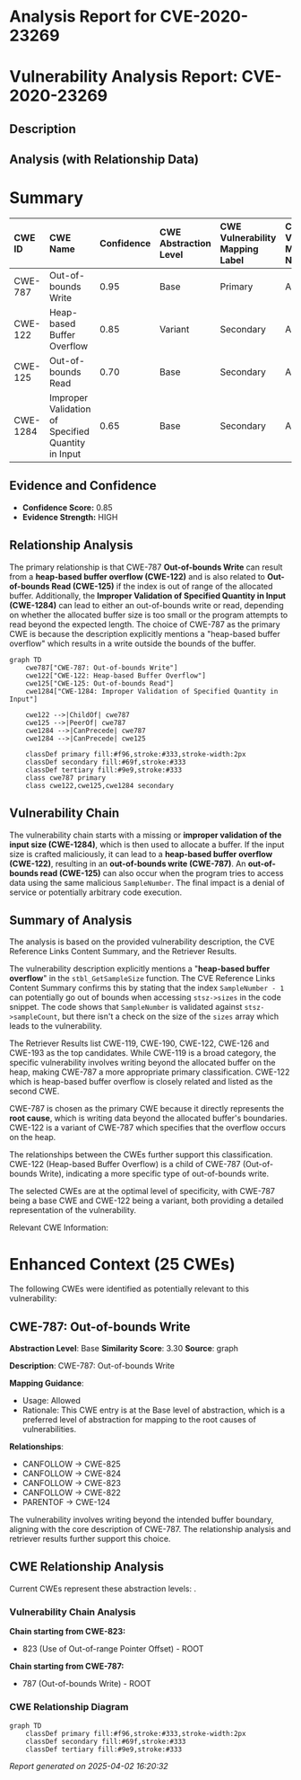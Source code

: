 # Analysis Report for CVE-2020-23269

# Vulnerability Analysis Report: CVE-2020-23269

## Description



## Analysis (with Relationship Data)

# Summary
| CWE ID  | CWE Name                                                                 | Confidence | CWE Abstraction Level | CWE Vulnerability Mapping Label | CWE-Vulnerability Mapping Notes |
| :-------- | :----------------------------------------------------------------------- | :---------- | :---------------------- | :------------------------------ | :------------------------------ |
| CWE-787   | Out-of-bounds Write                                                     | 0.95        | Base                    | Primary                         | Allowed                       |
| CWE-122   | Heap-based Buffer Overflow                                               | 0.85        | Variant                 | Secondary                       | Allowed                       |
| CWE-125   | Out-of-bounds Read                                                      | 0.70        | Base                    | Secondary                       | Allowed                       |
| CWE-1284  | Improper Validation of Specified Quantity in Input                       | 0.65        | Base                    | Secondary                       | Allowed                       |

## Evidence and Confidence

*   **Confidence Score:** 0.85
*   **Evidence Strength:** HIGH

## Relationship Analysis
The primary relationship is that CWE-787 **Out-of-bounds Write** can result from a **heap-based buffer overflow (CWE-122)** and is also related to **Out-of-bounds Read (CWE-125)** if the index is out of range of the allocated buffer. Additionally, the **Improper Validation of Specified Quantity in Input (CWE-1284)** can lead to either an out-of-bounds write or read, depending on whether the allocated buffer size is too small or the program attempts to read beyond the expected length.
The choice of CWE-787 as the primary CWE is because the description explicitly mentions a "heap-based buffer overflow" which results in a write outside the bounds of the buffer.

```mermaid
graph TD
    cwe787["CWE-787: Out-of-bounds Write"]
    cwe122["CWE-122: Heap-based Buffer Overflow"]
    cwe125["CWE-125: Out-of-bounds Read"]
    cwe1284["CWE-1284: Improper Validation of Specified Quantity in Input"]

    cwe122 -->|ChildOf| cwe787
    cwe125 -->|PeerOf| cwe787
    cwe1284 -->|CanPrecede| cwe787
    cwe1284 -->|CanPrecede| cwe125
    
    classDef primary fill:#f96,stroke:#333,stroke-width:2px
    classDef secondary fill:#69f,stroke:#333
    classDef tertiary fill:#9e9,stroke:#333
    class cwe787 primary
    class cwe122,cwe125,cwe1284 secondary
```

## Vulnerability Chain
The vulnerability chain starts with a missing or **improper validation of the input size (CWE-1284)**, which is then used to allocate a buffer. If the input size is crafted maliciously, it can lead to a **heap-based buffer overflow (CWE-122)**, resulting in an **out-of-bounds write (CWE-787)**. An **out-of-bounds read (CWE-125)** can also occur when the program tries to access data using the same malicious `SampleNumber`. The final impact is a denial of service or potentially arbitrary code execution.

## Summary of Analysis
The analysis is based on the provided vulnerability description, the CVE Reference Links Content Summary, and the Retriever Results.

The vulnerability description explicitly mentions a "**heap-based buffer overflow**" in the `stbl_GetSampleSize` function. The CVE Reference Links Content Summary confirms this by stating that the index `SampleNumber - 1` can potentially go out of bounds when accessing `stsz->sizes` in the code snippet.
The code shows that `SampleNumber` is validated against `stsz->sampleCount`, but there isn't a check on the size of the `sizes` array which leads to the vulnerability.

The Retriever Results list CWE-119, CWE-190, CWE-122, CWE-126 and CWE-193 as the top candidates. While CWE-119 is a broad category, the specific vulnerability involves writing beyond the allocated buffer on the heap, making CWE-787 a more appropriate primary classification. CWE-122 which is heap-based buffer overflow is closely related and listed as the second CWE.

CWE-787 is chosen as the primary CWE because it directly represents the **root cause**, which is writing data beyond the allocated buffer's boundaries. CWE-122 is a variant of CWE-787 which specifies that the overflow occurs on the heap.

The relationships between the CWEs further support this classification. CWE-122 (Heap-based Buffer Overflow) is a child of CWE-787 (Out-of-bounds Write), indicating a more specific type of out-of-bounds write.

The selected CWEs are at the optimal level of specificity, with CWE-787 being a base CWE and CWE-122 being a variant, both providing a detailed representation of the vulnerability.

Relevant CWE Information:

# Enhanced Context (25 CWEs)
The following CWEs were identified as potentially relevant to this vulnerability:

## CWE-787: Out-of-bounds Write
**Abstraction Level**: Base
**Similarity Score**: 3.30
**Source**: graph

**Description**:
CWE-787: Out-of-bounds Write

**Mapping Guidance**:
- Usage: Allowed
- Rationale: This CWE entry is at the Base level of abstraction, which is a preferred level of abstraction for mapping to the root causes of vulnerabilities.

**Relationships**:
- CANFOLLOW -> CWE-825
- CANFOLLOW -> CWE-824
- CANFOLLOW -> CWE-823
- CANFOLLOW -> CWE-822
- PARENTOF -> CWE-124

The vulnerability involves writing beyond the intended buffer boundary, aligning with the core description of CWE-787. The relationship analysis and retriever results further support this choice.


## CWE Relationship Analysis

Current CWEs represent these abstraction levels: .


### Vulnerability Chain Analysis

**Chain starting from CWE-823:**
- 823 (Use of Out-of-range Pointer Offset) - ROOT


**Chain starting from CWE-787:**
- 787 (Out-of-bounds Write) - ROOT



### CWE Relationship Diagram

```mermaid
graph TD
    classDef primary fill:#f96,stroke:#333,stroke-width:2px
    classDef secondary fill:#69f,stroke:#333
    classDef tertiary fill:#9e9,stroke:#333
```



*Report generated on 2025-04-02 16:20:32*
